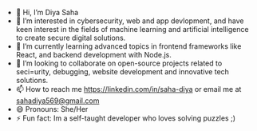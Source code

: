 - 👋 Hi, I’m Diya Saha
- 👀 I’m interested in cybersecurity, web and app devlopment, and have keen interest in the fields of machine learning and artificial intelligence to create secure digital solutions.
- 🌱 I’m currently learning advanced topics in frontend frameworks like React, and backend development with Node.js.
- 💞️ I’m looking to collaborate on open-source projects related to seci=urity, debugging, website development and innovative tech solutions.
- 📫 How to reach me https://linkedin.com/in/saha-diya or email me at sahadiya569@gmail.com
- 😄 Pronouns: She/Her
- ⚡ Fun fact: Im a self-taught developer who loves solving puzzles ;)

<!---
Diya-Saha2005/Diya-Saha2005 is a ✨ special ✨ repository because its `README.md` (this file) appears on your GitHub profile.
You can click the Preview link to take a look at your changes.
--->
